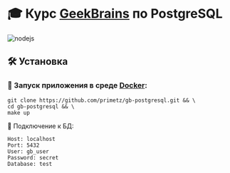 # :mortar_board: Курс [GeekBrains](https://go.redav.online/50829a86237ba651?erid=LdtCKEePH) по PostgreSQL

![nodejs](https://img.shields.io/badge/postgresql-v15-brightgreen)

## :hammer_and_wrench: Установка

### :whale: Запуск приложения в среде [Docker](https://docs.docker.com/engine/install/):
```shell
git clone https://github.com/primetz/gb-postgresql.git && \
cd gb-postgresql && \
make up
```

:closed_lock_with_key: Подключение к БД:
```textmate
Host: localhost
Port: 5432
User: gb_user
Password: secret
Database: test
```
